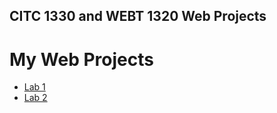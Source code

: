 ## CITC 1330 and WEBT 1320 Web Projects

<h1>My Web Projects</h1>

<ul>
    <li><a href="hello_world/index.html" target="_blank">Lab 1</a></li>
    <li><a href="lab_2/index.html" target="_blank">Lab 2</a></li>
</ul

